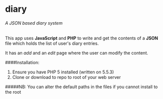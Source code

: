 diary
=====

###### A JSON based diary system

This app uses **JavaScript** and **PHP** to write and get the contents of a **JSON** file which holds the list of user's diary entries.

It has an *add* and an *edit* page where the user can modify the content.

####Installation:

1. Ensure you have PHP 5 installed (written on 5.5.3)
2. Clone or download to repo to root of your web server

#####NB: You can alter the default paths in the files if you cannot install to the root

